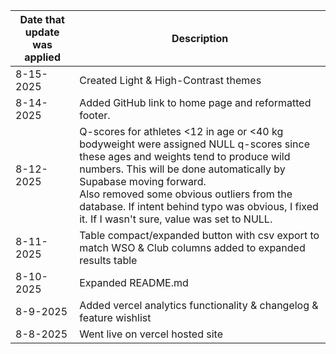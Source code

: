 | Date that update was applied | Description                          |
| ----------------- | ---------------------------------- |
| 8-15-2025         | Created Light & High-Contrast themes |
| 8-14-2025         | Added GitHub link to home page and reformatted footer. |
| 8-12-2025         | Q-scores for athletes <12 in age or <40 kg bodyweight were assigned NULL q-scores since these ages and weights tend to produce wild numbers. This will be done automatically by Supabase moving forward. <br> Also removed some obvious outliers from the database. If intent behind typo was obvious, I fixed it. If I wasn't sure, value was set to NULL.|
| 8-11-2025         | Table compact/expanded button with csv export to match WSO & Club columns added to expanded results table|
| 8-10-2025         | Expanded README.md |
| 8-9-2025          | Added vercel analytics functionality & changelog & feature wishlist|
| 8-8-2025          | Went live on vercel hosted site   |
